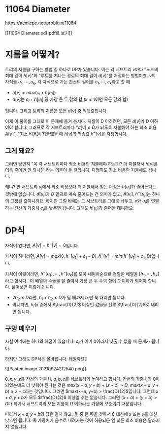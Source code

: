 # 11064 Diameter
https://acmicpc.net/problem/11064

[[11064 Diameter.pdf|pdf로 보기]]

# 지름을 어떻게?
트리의 지름을 구하는 방법 중 하나로 DP가 있습니다. 이는 각 서브트리 $v$마다 "노드의 최대 깊이 $h[v]$"와 "루트를 지나는 경로의 최대 길이 $d[v]$"를 저장하는 방법이죠. $v$의 자식을 $u_1, \cdots, u_k$, 각 자식으로 가는 간선의 길이를 $c_1, \cdots, c_k$라고 할 때
- $h[v] = max(c_i + h[u_i])$
- $d[v]$는 $c_i + h[u_i]$ 중 가장 큰 두 값의 합 ($k \leq 1$이면 모든 값의 합)

입니다. 그리고 트리의 지름은 모든 $d[v]$ 중 최댓값입니다.

이제 이 풀이를 그대로 이 문제에 옮겨 봅시다. 지름이 $D$ 이하려면, 모든 $d[v]$가 $D$ 이하여야 합니다. 그러므로 각 서브트리마다 "$d[v] \leq D$가 되도록 지불해야 하는 최소 비용 $A[v]$", "최소 비용을 지불했을 때 $h[v]$의 최솟값 $h^-[v]$를 저장합시다.

## 그게 돼요?
그러면 당연히 "꼭 각 서브트리마다 최소 비용만 지불해야 하는가? 더 지불해서 $h[v]$를 더욱 줄이면 안 되나?" 라는 의문이 들 것입니다. 다행히도 최소 비용만 지불해도 됩니다.

왜냐? 한 서브트리 $u_i$에서 최소 비용보다 더 지불해서 얻는 이점은 $h[u_i]$가 줄어든다는 것밖에 없습니다. $d[u_i]$가 $D$ 밑으로 계속 줄어드는 건 의미가 없고, $A[u_i]$, $h^-[u_i]$는 하나의 고정된 값이니까요. 하지만 그럴 바에는 그 서브트리를 그대로 놔두고, $v$와 $u_i$를 연결하는 간선의 가중치 $c_i$를 낮추면 됩니다. 그래도 $h[u_i]$가 줄어들 테니까요.

# DP식
자식이 없다면, $A[v] = h^-[v] = 0$입니다.

자식이 하나라면, $A[v] = max(0, h^-[u_1]+c_1 - D), h^-[v] = min(h^-[u_1]+c_1, D)$입니다.

자식이 여럿이라면, $h^-[u_1], \cdots, h^-[u_k]$를 모아 내림차순으로 정렬한 배열을 $[h_1, \cdots, h_k]$라고 합시다.. 이 배열의 수들을 잘 줄여서 가장 큰 두 수의 합이 $D$ 이하가 되어야 합니다. 풀어보면 이렇게 됩니다.
- $2h_2 \leq D$라면, $h_1 + h_2 \leq D$가 될 때까지 $h_1$만 쭉 내리면 됩니다.
- 아니라면, $h_i$들 중에서 $\frac{D}{2}$ 이상인 값들을 전부 $\frac{D}{2}$로 내리면 됩니다.

## 구멍 메우기
사실 여기에는 하나의 허점이 있습니다. $c_i$가 이미 0이라서 낮출 수 없을 때 문제가 됩니다.

하지만 그래도 DP식은 올바릅니다. 왜일까요?

![[Pasted image 20210924212540.png]]

$0, x, y, z$를 간선의 가중치, $a, b, c$를 서브트리의 높이라고 합시다. 간선의 가중치가 0이 되었는데도 더 낮춰야 된다는 것은 $max(x+a, y+b) + (z+c) > D$, $max(x+a, y+b) \geq z+c$라는 것입니다. 그러면 $max(x+a, y+b) > \frac{D}{2}$입니다. 그런데 $x+a, y+b$가 모두 $\frac{D}{2}$ 이상일 수는 없습니다. 그러면 $(x+a) + (y+b) > D$가 되어서 서브트리의 모든 지름이 $D$ 이하라는 가정에 모순이기 때문입니다.

따라서 $x+a, y+b$의 값은 같지 않고, 둘 중 큰 쪽을 찾아서 0 대신에 $x$ 또는 $y$를 대신 낮추면 됩니다. 즉 가중치가 음수로 내려가는 것이 허용되든 안 되든 최소 비용은 달라지지 않습니다.